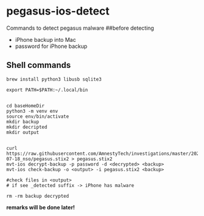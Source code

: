 # pegasus-ios-detect
Commands to detect pegasus malware
##before detecting
 - iPhone backup into Mac
 - password for iPhone backup

## Shell commands

```console
brew install python3 libusb sqlite3

export PATH=$PATH:~/.local/bin


cd baseHomeDir
python3 -m venv env
source env/bin/activate
mkdir backup
mkdir decripted
mkdir output


curl https://raw.githubusercontent.com/AmnestyTech/investigations/master/2021-07-18_nso/pegasus.stix2 > pegasus.stix2
mvt-ios decrypt-backup -p password -d <decrypted> <backup>
mvt-ios check-backup -o <output> -i pegasus.stix2 <backup>

#check files in <output> 
# if see _detected suffix -> iPhone has malware

rm -rm backup decrypted 
```
**remarks will be done later!**
